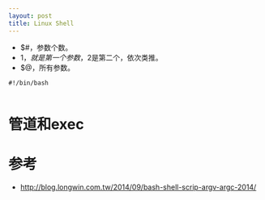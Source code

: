 ```yaml
---
layout: post
title: Linux Shell
---
```


* $#，参数个数。
* $1，就是第一个参数，$2是第二个，依次类推。
* $@，所有参数。

```
#!/bin/bash


```


# 管道和exec


# 参考

* http://blog.longwin.com.tw/2014/09/bash-shell-scrip-argv-argc-2014/